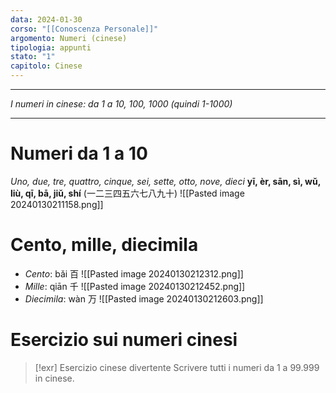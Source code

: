 ```yaml
---
data: 2024-01-30
corso: "[[Conoscenza Personale]]"
argomento: Numeri (cinese)
tipologia: appunti
stato: "1"
capitolo: Cinese
---
```

- - -
*I numeri in cinese: da 1 a 10, 100, 1000 (quindi 1-1000)*
- - -
# Numeri da 1 a 10
*Uno, due, tre, quattro, cinque, sei, sette, otto, nove, dieci*
**yī, èr, sān, sì, wǔ, liù, qī, bā, jiǔ, shí** (一二三四五六七八九十)
![[Pasted image 20240130211158.png]]
# Cento, mille, diecimila
- *Cento*: bǎi 百
![[Pasted image 20240130212312.png]]
- *Mille*: qiān 千
![[Pasted image 20240130212452.png]]
- *Diecimila*: wàn 万
![[Pasted image 20240130212603.png]]
# Esercizio sui numeri cinesi
> [!exr] Esercizio cinese divertente
> Scrivere tutti i numeri da 1 a 99.999 in cinese.
